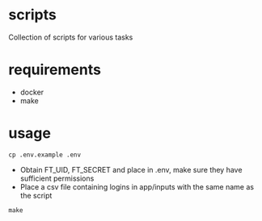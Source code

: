 # scripts
Collection of scripts for various tasks
# requirements
- docker
- make
# usage
```
cp .env.example .env
```
- Obtain FT_UID, FT_SECRET and place in .env, make sure they have sufficient permissions
- Place a csv file containing logins in app/inputs with the same name as the script
```
make
```
